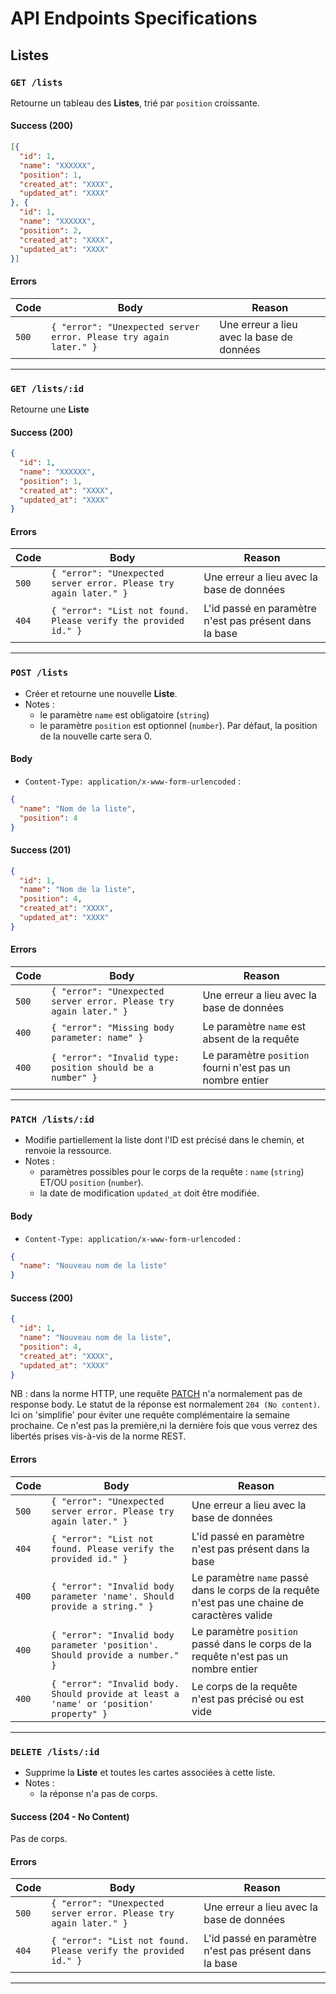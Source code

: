 # API Endpoints Specifications

## Listes

### `GET /lists`

Retourne un tableau des **Listes**, trié par `position` croissante.

#### Success (200)

```json
[{
  "id": 1,
  "name": "XXXXXX",
  "position": 1,
  "created_at": "XXXX",
  "updated_at": "XXXX"
}, {
  "id": 1,
  "name": "XXXXXX",
  "position": 2,
  "created_at": "XXXX",
  "updated_at": "XXXX"
}]
```

#### Errors

| Code | Body | Reason |
| -- | -- | -- |
| `500` | `{ "error": "Unexpected server error. Please try again later." }` | Une erreur a lieu avec la base de données | 

----------------

### `GET /lists/:id`

Retourne une **Liste**

#### Success (200)

```json
{
  "id": 1,
  "name": "XXXXXX",
  "position": 1,
  "created_at": "XXXX",
  "updated_at": "XXXX"
}
```

#### Errors

| Code | Body | Reason |
| -- | -- | -- |
| `500` | `{ "error": "Unexpected server error. Please try again later." }` | Une erreur a lieu avec la base de données |
| `404` | `{ "error": "List not found. Please verify the provided id." }` | L'id passé en paramètre n'est pas présent dans la base |


----------------


### `POST /lists`

- Créer et retourne une nouvelle **Liste**.
- Notes : 
  - le paramètre `name` est obligatoire (`string`)
  - le paramètre `position` est optionnel (`number`). Par défaut, la position de la nouvelle carte sera 0.

#### Body

- `Content-Type: application/x-www-form-urlencoded` : 

```json
{
  "name": "Nom de la liste",
  "position": 4
}
```

#### Success (201)

```json
{
  "id": 1,
  "name": "Nom de la liste",
  "position": 4,
  "created_at": "XXXX",
  "updated_at": "XXXX"
}
```

#### Errors

| Code | Body | Reason |
| -- | -- | -- |
| `500` | `{ "error": "Unexpected server error. Please try again later." }` | Une erreur a lieu avec la base de données |
| `400` | `{ "error": "Missing body parameter: name" }` | Le paramètre `name` est absent de la requête | 
| `400` | `{ "error": "Invalid type: position should be a number" }` | Le paramètre `position` fourni n'est pas un nombre entier | 

----------------


### `PATCH /lists/:id`

- Modifie partiellement la liste dont l'ID est précisé dans le chemin, et renvoie la ressource.
- Notes :
  - paramètres possibles pour le corps de la requête : `name` (`string`) ET/OU `position` (`number`).
  - la date de modification `updated_at` doit être modifiée.

#### Body

- `Content-Type: application/x-www-form-urlencoded` : 

```json
{
  "name": "Nouveau nom de la liste"
}
```

#### Success (200)

```json
{
  "id": 1,
  "name": "Nouveau nom de la liste",
  "position": 4,
  "created_at": "XXXX",
  "updated_at": "XXXX"
}
```

NB : dans la norme HTTP, une requête [PATCH](https://developer.mozilla.org/fr/docs/Web/HTTP/Methods/PATCH) n'a normalement pas de response body. Le statut de la réponse est normalement `204 (No content)`. Ici on 'simplifie' pour éviter une requête complémentaire la semaine prochaine. Ce n'est pas la première,ni la dernière fois que vous verrez des libertés prises vis-à-vis de la norme REST.

#### Errors

| Code | Body | Reason |
| -- | -- | -- |
| `500` | `{ "error": "Unexpected server error. Please try again later." }` | Une erreur a lieu avec la base de données |
| `404` | `{ "error": "List not found. Please verify the provided id." }` | L'id passé en paramètre n'est pas présent dans la base | 
| `400` | `{ "error": "Invalid body parameter 'name'. Should provide a string." }` | Le paramètre `name` passé dans le corps de la requête n'est pas une chaine de caractères valide | 
| `400` | `{ "error": "Invalid body parameter 'position'. Should provide a number." }` | Le paramètre `position` passé dans le corps de la requête n'est pas un nombre entier | 
| `400` | `{ "error": "Invalid body. Should provide at least a 'name' or 'position' property" }` | Le corps de la requête n'est pas précisé ou est vide |


----------------


### `DELETE /lists/:id`

- Supprime la **Liste** et toutes les cartes associées à cette liste.
- Notes :
  - la réponse n'a pas de corps.


#### Success (204 - No Content)

Pas de corps.

#### Errors

| Code | Body | Reason |
| -- | -- | -- |
| `500` | `{ "error": "Unexpected server error. Please try again later." }` | Une erreur a lieu avec la base de données |
| `404` | `{ "error": "List not found. Please verify the provided id." }` | L'id passé en paramètre n'est pas présent dans la base | 

----------------
